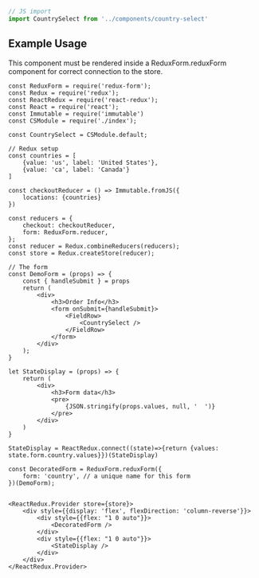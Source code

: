 ```js
// JS import
import CountrySelect from '../components/country-select'
```

## Example Usage

This component must be rendered inside a ReduxForm.reduxForm component
for correct connection to the store.

    const ReduxForm = require('redux-form');
    const Redux = require('redux');
    const ReactRedux = require('react-redux');
    const React = require('react');
    const Immutable = require('immutable')
    const CSModule = require('./index');

    const CountrySelect = CSModule.default;

    // Redux setup
    const countries = [
        {value: 'us', label: 'United States'},
        {value: 'ca', label: 'Canada'}
    ]

    const checkoutReducer = () => Immutable.fromJS({
        locations: {countries}
    })

    const reducers = {
        checkout: checkoutReducer,
        form: ReduxForm.reducer,
    };
    const reducer = Redux.combineReducers(reducers);
    const store = Redux.createStore(reducer);

    // The form
    const DemoForm = (props) => {
        const { handleSubmit } = props
        return (
            <div>
                <h3>Order Info</h3>
                <form onSubmit={handleSubmit}>
                    <FieldRow>
                        <CountrySelect />
                    </FieldRow>
                </form>
            </div>
        );
    }

    let StateDisplay = (props) => {
        return (
            <div>
                <h3>Form data</h3>
                <pre>
                    {JSON.stringify(props.values, null, '  ')}
                </pre>
            </div>
        )
    }

    StateDisplay = ReactRedux.connect((state)=>{return {values: state.form.country.values}})(StateDisplay)

    const DecoratedForm = ReduxForm.reduxForm({
        form: 'country', // a unique name for this form
    })(DemoForm);


    <ReactRedux.Provider store={store}>
        <div style={{display: 'flex', flexDirection: 'column-reverse'}}>
            <div style={{flex: "1 0 auto"}}>
                <DecoratedForm />
            </div>
            <div style={{flex: "1 0 auto"}}>
                <StateDisplay />
            </div>
        </div>
    </ReactRedux.Provider>
